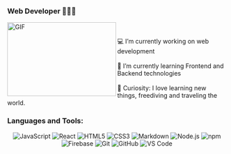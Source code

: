 ### Web Developer 👩🏻‍💻

<img align="left" alt="GIF" src="https://dev-to-uploads.s3.amazonaws.com/i/d4tvukbt5mra37cvwklk.gif?raw=true" width="250" height="170" />

<br> <br>  💻 I’m currently working on web development
<br> <br> 🌱 I’m currently learning Frontend and Backend technologies
<br> <br> 🫧  Curiosity: I love learning new things, freediving and traveling the world.

### Languages and Tools:  
<div align="center">
  <p>
    <img src="https://img.shields.io/badge/-JavaScript-%23F7DF1C?style=flat-square&logo=javascript&logoColor=000000&labelColor=%23F7DF1C&color=%23FFCE5A" alt="JavaScript"/>
    <img src="https://img.shields.io/badge/-React-61DAFB?style=flat-square&logo=react&logoColor=ffffff" alt="React"/>
    <img src="https://img.shields.io/badge/-HTML5-%23E44D27?style=flat-square&logo=html5&logoColor=ffffff" alt="HTML5"/>
    <img src="https://img.shields.io/badge/-CSS3-%231572B6?style=flat-square&logo=css3" alt="CSS3"/>
    <img src="https://img.shields.io/badge/-Markdown-000000?style=flat-square&logo=markdown" alt="Markdown"/>
    <img src="https://img.shields.io/badge/-Nodejs-339933?style=flat-square&logo=Node.js&logoColor=ffffff" alt="Node.js"/>
    <img src="https://img.shields.io/badge/-npm-CB3837?style=flat-square&logo=npm" alt="npm"/>
    <img src="https://img.shields.io/badge/-Firebase-FFCA28?style=flat-square&logo=firebase&logoColor=ffffff" alt="Firebase"/>
    <img src="https://img.shields.io/badge/-Git-%23F05032?style=flat-square&logo=git&logoColor=%23ffffff" alt="Git"/>
    <img src="https://img.shields.io/badge/-GitHub-181717?style=flat-square&logo=github" alt="GitHub"/>
    <img src="http://img.shields.io/badge/-VS%20Code-007ACC?style=flat-square&logo=visual-studio-code&logoColor=ffffff" alt="VS Code"/> 
  </p>
</div>


